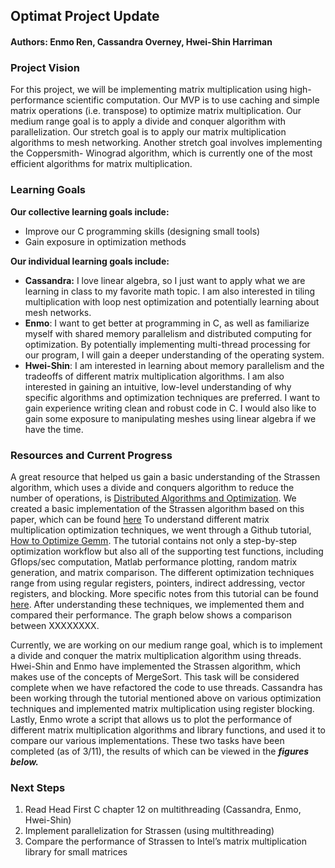 ## Optimat Project Update
#### Authors: Enmo Ren, Cassandra Overney, Hwei-Shin Harriman

### Project Vision
For this project, we will be implementing matrix multiplication using high-performance scientific computation. Our MVP is to use caching and simple matrix operations (i.e. transpose) to optimize matrix multiplication. Our medium range goal is to apply a divide and conquer algorithm with parallelization. Our stretch goal is to apply our matrix multiplication algorithms to mesh networking. Another stretch goal involves implementing the Coppersmith- Winograd algorithm, which is currently one of the most efficient algorithms for matrix multiplication.
### Learning Goals
**Our collective learning goals include:**
- Improve our C programming skills (designing small tools)
- Gain exposure in optimization methods

**Our individual learning goals include:**
- **Cassandra:** I love linear algebra, so I just want to apply what we are learning in class to my favorite math topic. I am also interested in tiling multiplication with loop nest optimization and potentially learning about mesh networks.
- **Enmo**: I want to get better at programming in C, as well as familiarize myself with shared memory parallelism and distributed computing for optimization. By potentially implementing multi-thread processing for our program, I will gain a deeper understanding of the operating system.
- **Hwei-Shin**: I am interested in learning about memory parallelism and the tradeoffs of different matrix multiplication algorithms. I am also interested in gaining an intuitive, low-level understanding of why specific algorithms and optimization techniques are preferred. I want to gain experience writing clean and robust code in C. I would also like to gain some exposure to manipulating meshes using linear algebra if we have the time.
### Resources and Current Progress
A great resource that helped us gain a basic understanding of the Strassen algorithm, which uses a divide and conquers algorithm to reduce the number of operations, is  [Distributed Algorithms and Optimization](https://stanford.edu/~rezab/classes/cme323/S16/notes/Lecture03/cme323_lec3.pdf). We created a basic implementation of the Strassen algorithm based on this paper, which can be found [here](https://github.com/Enmoren/SoftSysOptimat/blob/master/strassen.c)
To understand different matrix multiplication optimization techniques, we went through a Github tutorial, [How to Optimize Gemm](https://github.com/flame/how-to-optimize-gemm). The tutorial contains not only a step-by-step optimization workflow but also all of the supporting test functions, including Gflops/sec computation, Matlab performance plotting, random matrix generation, and matrix comparison. The different optimization techniques range from using regular registers, pointers, indirect addressing, vector registers, and blocking. More specific notes from this tutorial can be found [here](https://docs.google.com/document/d/1UOtbZU6rpAvis5PiRWvT3FCVGhryVNJl_j-GeoD48tg/edit?usp=sharing). After understanding these techniques, we implemented them and compared their performance. The graph below shows a comparison between XXXXXXXX.

Currently, we are working on our medium range goal, which is to implement a divide and conquer the matrix multiplication algorithm using threads. Hwei-Shin and Enmo have implemented the Strassen algorithm, which makes use of the concepts of MergeSort. This task will be considered complete when we have refactored the code to use threads. Cassandra has been working through the tutorial mentioned above on various optimization techniques and implemented matrix multiplication using register blocking. Lastly, Enmo wrote a script that allows us to plot the performance of different matrix multiplication algorithms and library functions, and used it to compare our various implementations. These two tasks have been completed (as of 3/11), the results of which can be viewed in the ***figures below.***
### Next Steps
1. Read Head First C chapter 12 on multithreading (Cassandra, Enmo, Hwei-Shin)
2. Implement parallelization for Strassen (using multithreading)
3. Compare the performance of Strassen to Intel’s matrix multiplication library for small matrices  
